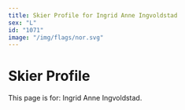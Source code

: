 ```yaml
---
title: Skier Profile for Ingrid Anne Ingvoldstad
sex: "L"
id: "1071"
image: "/img/flags/nor.svg" 
---
```


# Skier Profile

This page is for: Ingrid Anne Ingvoldstad.
    